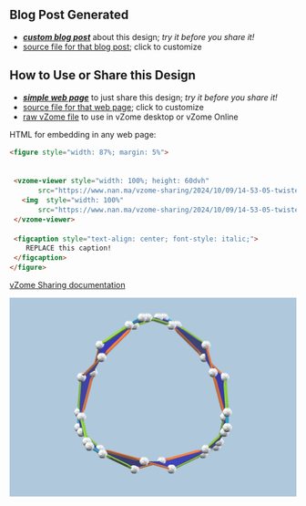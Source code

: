 
## Blog Post Generated

 - [***custom blog post***](<https://www.nan.ma/vzome-sharing/2024/10/09/twisted_dodec_1_component-14-53-05.html>) about this design; *try it before you share it!*
 - [source file for that blog post](<https://github.com/nanma80/vzome-sharing/edit/main/_posts/2024-10-09-twisted_dodec_1_component-14-53-05.md>); click to customize
 


## How to Use or Share this Design

 - [***simple web page***](<https://www.nan.ma/vzome-sharing/2024/10/09/14-53-05-twisted_dodec_1_component/>) to just share this design; *try it before you share it!*
 - [source file for that web page](<https://github.com/nanma80/vzome-sharing/edit/main/2024/10/09/14-53-05-twisted_dodec_1_component/index.md>); click to customize
 - [raw vZome file](<https://raw.githubusercontent.com/nanma80/vzome-sharing/main/2024/10/09/14-53-05-twisted_dodec_1_component/twisted_dodec_1_component.vZome>) to use in vZome desktop or vZome Online
 
 HTML for embedding in any web page:
 ```html
<figure style="width: 87%; margin: 5%">
  
  
  <vzome-viewer style="width: 100%; height: 60dvh" 
        src="https://www.nan.ma/vzome-sharing/2024/10/09/14-53-05-twisted_dodec_1_component/twisted_dodec_1_component.vZome" >
    <img  style="width: 100%"
        src="https://www.nan.ma/vzome-sharing/2024/10/09/14-53-05-twisted_dodec_1_component/twisted_dodec_1_component.png" >
  </vzome-viewer>

  <figcaption style="text-align: center; font-style: italic;">
     REPLACE this caption!
  </figcaption>
</figure>

 ```

[vZome Sharing documentation](https://vzome.github.io/vzome/sharing.html#how-it-works)

![Image](<twisted_dodec_1_component.png>)


